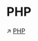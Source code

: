 # PHP

↗ [PHP](../../../../🔑%20CS_Core/👩‍💻%20Languages%20Programming/Interpreted%20Languages/PHP/PHP.md)

